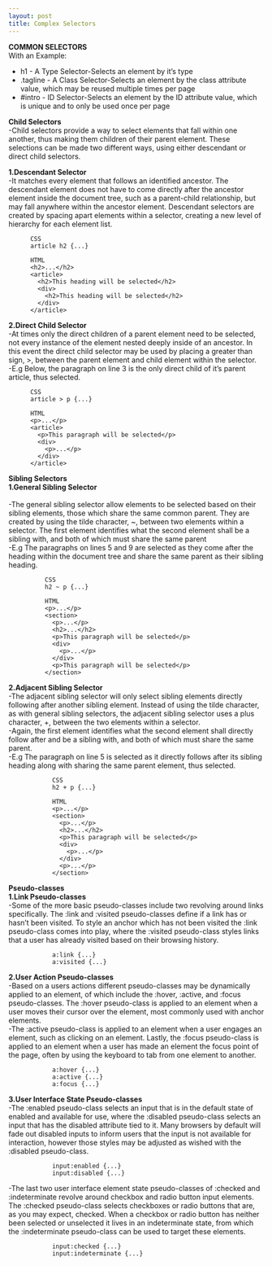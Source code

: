 ```yaml
---
layout: post
title: Complex Selectors
---
```

**COMMON SELECTORS**<br/>
With an Example:<br/>
<ul>
<li>h1 - A Type Selector-Selects an element by it’s type</li>
<li>.tagline - A Class Selector-Selects an element by the class attribute value, which may be reused multiple times per page</li>
<li>#intro - ID Selector-Selects an element by the ID attribute value, which is unique and to only be used once per page</li>
</ul>

**Child Selectors**<br/>
-Child selectors provide a way to select elements that fall within one another, thus making them children of their parent element. These selections can be made two different ways, using either descendant or direct child selectors.<br/>

**1.Descendant Selector**<br/>
-It matches every element that follows an identified ancestor. The descendant element does not have to come directly after the ancestor element inside the document tree, such as a parent-child relationship, but may fall anywhere within the ancestor element. Descendant selectors are created by spacing apart elements within a selector, creating a new level of hierarchy for each element list.<br/>

          CSS
          article h2 {...}

          HTML
          <h2>...</h2>
          <article>
            <h2>This heading will be selected</h2>
            <div>
              <h2>This heading will be selected</h2>
            </div>
          </article>

**2.Direct Child Selector**<br/>
-At times only the direct children of a parent element need to be selected, not every instance of the element nested deeply inside of an ancestor. In this event the direct child selector may be used by placing a greater than sign, >, between the parent element and child element within the selector.<br/>
-E.g Below, the paragraph on line 3 is the only direct child of it’s parent article, thus selected.<br/>

          CSS
          article > p {...}

          HTML
          <p>...</p>
          <article>
            <p>This paragraph will be selected</p>
            <div>
              <p>...</p>
            </div>
          </article>

**Sibling Selectors**<br/>
**1.General Sibling Selector**<br/>          
-The general sibling selector allow elements to be selected based on their sibling elements, those which share the same common parent. They are created by using the tilde character, ~, between two elements within a selector. The first element identifies what the second element shall be a sibling with, and both of which must share the same parent<br/>
-E.g The paragraphs on lines 5 and 9 are selected as they come after the heading within the document tree and share the same parent as their sibling heading.<br/>

              CSS
              h2 ~ p {...}

              HTML
              <p>...</p>
              <section>
                <p>...</p>
                <h2>...</h2>
                <p>This paragraph will be selected</p>
                <div>
                  <p>...</p>
                </div>
                <p>This paragraph will be selected</p>
              </section>

**2.Adjacent Sibling Selector**<br/>
-The adjacent sibling selector will only select sibling elements directly following after another sibling element. Instead of using the tilde character, as with general sibling selectors, the adjacent sibling selector uses a plus character, +, between the two elements within a selector.<br/> -Again, the first element identifies what the second element shall directly follow after and be a sibling with, and both of which must share the same parent.<br/>
-E.g The paragraph on line 5 is selected as it directly follows after its sibling heading along with sharing the same parent element, thus selected.<br/>

                CSS
                h2 + p {...}

                HTML
                <p>...</p>
                <section>
                  <p>...</p>
                  <h2>...</h2>
                  <p>This paragraph will be selected</p>
                  <div>
                    <p>...</p>
                  </div>
                  <p>...</p>
                </section>

**Pseudo-classes**<br/>
**1.Link Pseudo-classes**<br/>
-Some of the more basic pseudo-classes include two revolving around links specifically. The :link and :visited pseudo-classes define if a link has or hasn’t been visited. To style an anchor which has not been visited the :link pseudo-class comes into play, where the :visited pseudo-class styles links that a user has already visited based on their browsing history.<br/>

                a:link {...}
                a:visited {...}

**2.User Action Pseudo-classes**<br/>
-Based on a users actions different pseudo-classes may be dynamically applied to an element, of which include the :hover, :active, and :focus pseudo-classes. The :hover pseudo-class is applied to an element when a user moves their cursor over the element, most commonly used with anchor elements.<br/>
-The :active pseudo-class is applied to an element when a user engages an element, such as clicking on an element. Lastly, the :focus pseudo-class is applied to an element when a user has made an element the focus point of the page, often by using the keyboard to tab from one element to another.<br/>                

                a:hover {...}
                a:active {...}
                a:focus {...}

**3.User Interface State Pseudo-classes**<br/>
-The :enabled pseudo-class selects an input that is in the default state of enabled and available for use, where the :disabled pseudo-class selects an input that has the disabled attribute tied to it. Many browsers by default will fade out disabled inputs to inform users that the input is not available for interaction, however those styles may be adjusted as wished with the :disabled pseudo-class.<br/>

                input:enabled {...}
                input:disabled {...}

-The last two user interface element state pseudo-classes of :checked and :indeterminate revolve around checkbox and radio button input elements. The :checked pseudo-class selects checkboxes or radio buttons that are, as you may expect, checked. When a checkbox or radio button has neither been selected or unselected it lives in an indeterminate state, from which the :indeterminate pseudo-class can be used to target these elements.<br/>

                input:checked {...}
                input:indeterminate {...}
